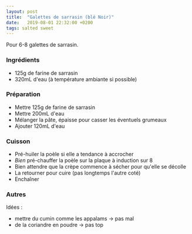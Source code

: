 ```yaml
---
layout: post
title:  "Galettes de sarrasin (blé Noir)"
date:   2019-08-01 22:32:00 +0200
tags: salted sweet
---
```


Pour 6-8 galettes de sarrasin.

### Ingrédients

- 125g de farine de sarrasin
- 320mL d'eau (à température ambiante si possible)

### Préparation

- Mettre 125g de farine de sarrasin
- Mettre 200mL d'eau
- Mélanger la pâte, épaisse pour casser les éventuels grumeaux
- Ajouter 120mL d'eau

### Cuisson

- Pré-huiler la poèle si elle a tendance à accrocher
- *Bien* pré-chauffer la poèle sur la plaque à induction sur 8
- Bien attendre que la crèpe commence à sécher pour qu'elle se décolle
- La retourner pour cuire (pas longtemps l'autre coté)
- Enchaîner

### Autres

Idées :
- mettre du cumin comme les appalams -> pas mal
- de la coriandre en poudre -> pas top

